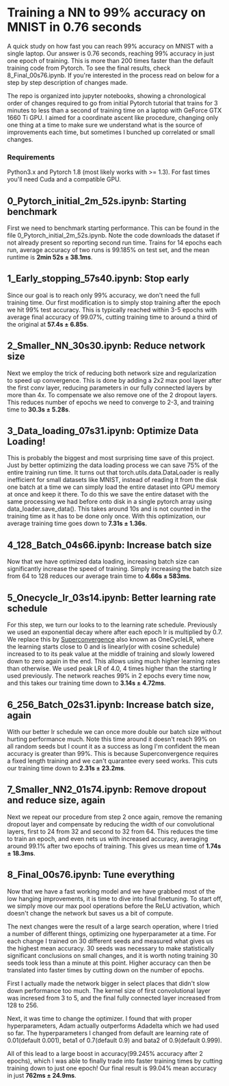 # Training a NN to 99% accuracy on MNIST in 0.76 seconds

A quick study on how fast you can reach 99% accuracy on MNIST with a single laptop. Our answer is 0.76 seconds, reaching 99% accuracy in just one epoch of training. This is more than 200 times faster than the default training code from Pytorch. To see the final results, check 8_Final_00s76.ipynb. If you're interested in the process read on below for a step by step description of changes made. 

The repo is organized into jupyter notebooks, showing a chronological order of changes required to go from 
initial Pytorch tutorial that trains for 3 minutes to less than a second of training time
on a laptop with GeForce GTX 1660 Ti GPU. I aimed for a coordinate ascent like procedure, changing only one thing at a time to make sure we understand what is the source of improvements each time, but sometimes I bunched up correlated or small changes.

### Requirements

Python3.x and Pytorch 1.8 (most likely works with >= 1.3). For fast times you'll need Cuda and a compatible GPU.


## 0_Pytorch_initial_2m_52s.ipynb: Starting benchmark

First we need to benchmark starting performance. This can be found in the file 0_Pytorch_initial_2m_52s.ipynb.
Note the code downloads the dataset if not already present so reporting second run time. Trains for 14 epochs each run, average accuracy of two runs is 99.185% on test set, and the mean runtime is **2min 52s ± 38.1ms**.

## 1_Early_stopping_57s40.ipynb: Stop early

Since our goal is to reach only 99% accuracy, we don't need the full training time. Our first modification is to simply stop training after the epoch we hit 99% test accuracy. This is typically reached within 3-5 epochs with average final accuracy of 99.07%, cutting training time to around a third of the original at **57.4s ± 6.85s**. 

## 2_Smaller_NN_30s30.ipynb: Reduce network size

Next we employ the trick of reducing both network size and regularization to speed up convergence. This is done by adding a 2x2 max pool layer after the first conv layer, reducing parameters in our fully connected layers by more than 4x. To compensate we also remove one of the 2 dropout layers. This reduces number of epochs we need to converge to 2-3, and training time to **30.3s ± 5.28s**.

## 3_Data_loading_07s31.ipynb: Optimize Data Loading!

This is probably the biggest and most surprising time save of this project. Just by better optimizing the data loading process we can save 75% of the entire training run time. It turns out that torch.utils.data.DataLoader is really inefficient for small datasets like MNIST, instead of reading it from the disk one batch at a time we can simply load the entire dataset into GPU memory at once and keep it there. To do this we save the entire dataset with the same processing we had before onto disk in a single pytorch array using data_loader.save_data(). This takes around 10s and is not counted in the training time as it has to be done only once. With this optimization, our average training time goes down to **7.31s ± 1.36s**.

## 4_128_Batch_04s66.ipynb: Increase batch size

Now that we have optimized data loading, increasing batch size can significantly increase the speed of training. Simply increasing the batch size from 64 to 128 reduces our average train time to **4.66s ± 583ms**.

## 5_Onecycle_lr_03s14.ipynb: Better learning rate schedule

For this step, we turn our looks to to the learning rate schedule. Previously we used an exponential decay where after each epoch lr is multiplied by 0.7. We replace this by [Superconvergence](https://arxiv.org/pdf/1708.07120.pdf) also known as OneCycleLR, where the learning starts close to 0 and is linearly(or with cosine schedule) increased to to its peak value at the middle of training and slowly lowered down to zero again in the end. This allows using much higher learning rates than otherwise. We used peak LR of 4.0, 4 times higher than the starting lr used previously. The network reaches 99% in 2 epochs every time now, and this takes our training time down to **3.14s ± 4.72ms**.  

## 6_256_Batch_02s31.ipynb: Increase batch size, again

With our better lr schedule we can once more double our batch size without hurting performance much. Note this time around it doesn't reach 99% on all random seeds but I count it as a success as long I'm confident the mean accuracy is greater than 99%. This is because Superconvergence requires a fixed length training and we can't quarantee every seed works. This cuts our training time down to **2.31s ± 23.2ms**.

## 7_Smaller_NN2_01s74.ipynb: Remove dropout and reduce size, again

Next we repeat our procedure from step 2 once again, remove the remaning dropout layer and compensate by reducing the width of our convolutional layers, first to 24 from 32 and second to 32 from 64. This reduces the time to train an epoch, and even nets us with increased accuracy, averaging around 99.1% after two epochs of training. This gives us mean time of **1.74s ± 18.3ms**.

## 8_Final_00s76.ipynb: Tune everything

Now that we have a fast working model and we have grabbed most of the low hanging improvements, it is time to dive into final finetuning. To start off, we simply move our max pool operations before the ReLU activation, which doesn't change the network but saves us a bit of compute. 

The next changes were the result of a large search operation, where I tried a number of different things, optimizing one hyperparameter at a time. For each change I trained on 30 different seeds and measured what gives us the highest mean accuracy. 30 seeds was necessary to make statistically significant conclusions on small changes, and it is worth noting training 30 seeds took less than a minute at this point. Higher accuracy can then be translated into faster times by cutting down on the number of epochs.

First I actually made the network bigger in select places that didn't slow down performance too much. The kernel size of first convolutional layer was incresed from 3 to 5, and the final fully connected layer increased from 128 to 256. 

Next, it was time to change the optimizer. I found that with proper hyperparameters, Adam actually outperforms Adadelta which we had used so far. The hyperparameters I changed from default are learning rate of 0.01(default 0.001), beta1 of 0.7(default 0.9) and bata2 of 0.9(default 0.999). 

All of this lead to a large boost in accuracy(99.245% accuracy after 2 epochs), which I was able to finally trade into faster training times by cutting training down to just one epoch! Our final result is 99.04% mean accuracy in just **762ms ± 24.9ms**.
